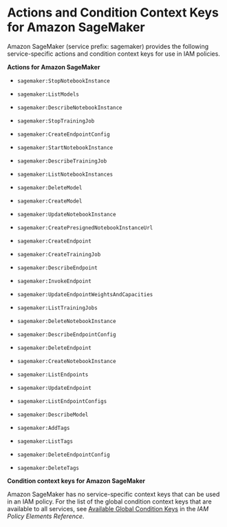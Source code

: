 # Actions and Condition Context Keys for Amazon SageMaker<a name="list_sagemaker"></a>

Amazon SageMaker \(service prefix: sagemaker\) provides the following service\-specific actions and condition context keys for use in IAM policies\.

**Actions for Amazon SageMaker**

+ `sagemaker:StopNotebookInstance`

+ `sagemaker:ListModels`

+ `sagemaker:DescribeNotebookInstance`

+ `sagemaker:StopTrainingJob`

+ `sagemaker:CreateEndpointConfig`

+ `sagemaker:StartNotebookInstance`

+ `sagemaker:DescribeTrainingJob`

+ `sagemaker:ListNotebookInstances`

+ `sagemaker:DeleteModel`

+ `sagemaker:CreateModel`

+ `sagemaker:UpdateNotebookInstance`

+ `sagemaker:CreatePresignedNotebookInstanceUrl`

+ `sagemaker:CreateEndpoint`

+ `sagemaker:CreateTrainingJob`

+ `sagemaker:DescribeEndpoint`

+ `sagemaker:InvokeEndpoint`

+ `sagemaker:UpdateEndpointWeightsAndCapacities`

+ `sagemaker:ListTrainingJobs`

+ `sagemaker:DeleteNotebookInstance`

+ `sagemaker:DescribeEndpointConfig`

+ `sagemaker:DeleteEndpoint`

+ `sagemaker:CreateNotebookInstance`

+ `sagemaker:ListEndpoints`

+ `sagemaker:UpdateEndpoint`

+ `sagemaker:ListEndpointConfigs`

+ `sagemaker:DescribeModel`

+ `sagemaker:AddTags`

+ `sagemaker:ListTags`

+ `sagemaker:DeleteEndpointConfig`

+ `sagemaker:DeleteTags`

**Condition context keys for Amazon SageMaker**

Amazon SageMaker has no service\-specific context keys that can be used in an IAM policy\. For the list of the global condition context keys that are available to all services, see [Available Global Condition Keys](reference_policies_condition-keys.md#AvailableKeys) in the *IAM Policy Elements Reference*\.